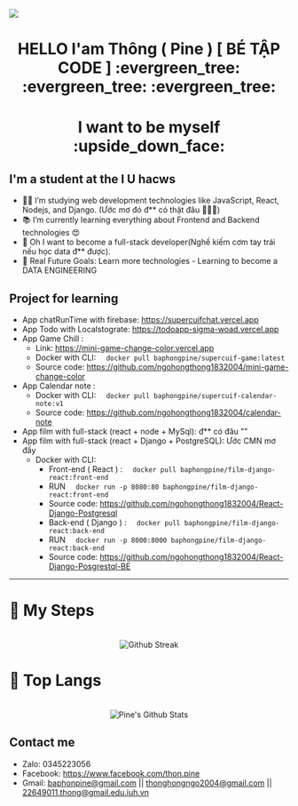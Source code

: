 <a align="center" href="https://github.com/ngohongthong1832004"><img src="https://readme-typing-svg.herokuapp.com/?lines=Welcome%20to%20My%20Github!;Phun%20Stack%20Dev😍%20vs%20Data%20Baby💩;&font=Pacifico&center=true&size=40&width=800&height=80"></a>
<h1 align="center">HELLO I'am Thông ( Pine ) [ BÉ TẬP CODE ] :evergreen_tree: :evergreen_tree: :evergreen_tree:</h1>
<h1 align="center" >I want to be myself :upside_down_face: </h1>

## I'm a student at the I U hacws

- 👨‍💻 I’m studying web development technologies like JavaScript, React, Nodejs, and Django. (Ước mơ đó đ** có thật đâu 💩💩💩)
- 📚 I’m currently learning everything about Frontend and Backend technologies 😍
- 💩 Oh I want to become a full-stack developer(Nghề kiếm cơm tay trái nếu học data đ** được).
- 🎯 Real Future Goals: Learn more technologies - Learning to become a DATA ENGINEERING

## Project for learning

- App chatRunTime with firebase: https://supercuifchat.vercel.app
- App Todo with Localstograte: https://todoapp-sigma-woad.vercel.app
- App Game Chill :
  - Link: https://mini-game-change-color.vercel.app
  - Docker with CLI: ```   docker pull baphongpine/supercuif-game:latest   ```
  - Source code: https://github.com/ngohongthong1832004/mini-game-change-color
- App Calendar note :
  - Docker with CLI: ```   docker pull baphongpine/supercuif-calendar-note:v1   ```
  - Source code: https://github.com/ngohongthong1832004/calendar-note
- App film with full-stack (react + node + MySql): đ** có đâu ""
- App film with full-stack (react + Django + PostgreSQL): Ước CMN mơ đấy
  - Docker with CLI:
    + Front-end ( React ) :  ```   docker pull baphongpine/film-django-react:front-end   ```
    + RUN ```   docker run -p 8080:80 baphongpine/film-django-react:front-end ```
    + Source code: https://github.com/ngohongthong1832004/React-Django-Postgresql
    + Back-end ( Django ) :  ```   docker pull baphongpine/film-django-react:back-end   ```
    + RUN ```   docker run -p 8000:8000 baphongpine/film-django-react:back-end   ``` 
    + Source code: https://github.com/ngohongthong1832004/React-Django-Posgrestql-BE

---


# :footprints: My Steps

<div align="center">
  </br>
    <img align="center" src="http://github-readme-streak-stats.herokuapp.com/?user=ngohongthong1832004&theme=neon-palenight" alt = "Github Streak" >
  </br>
</div>

# 📖 Top Langs
<div align="center">
  </br>
  <img align="center" src="https://github-readme-stats.vercel.app/api/top-langs/?username=ngohongthong1832004&theme=tokyonight&langs_count=6&layout=compact&hide=tsql,html,pug,css" alt="Pine's Github Stats">
  </br>
</div>

<h2>Contact me</h2>

- Zalo: 0345223056
- Facebook: https://www.facebook.com/thon.pine
- Gmail: baphonpine@gmail.com  || thonghongngo2004@gmail.com ||  22649011.thong@gmail.edu.iuh.vn


